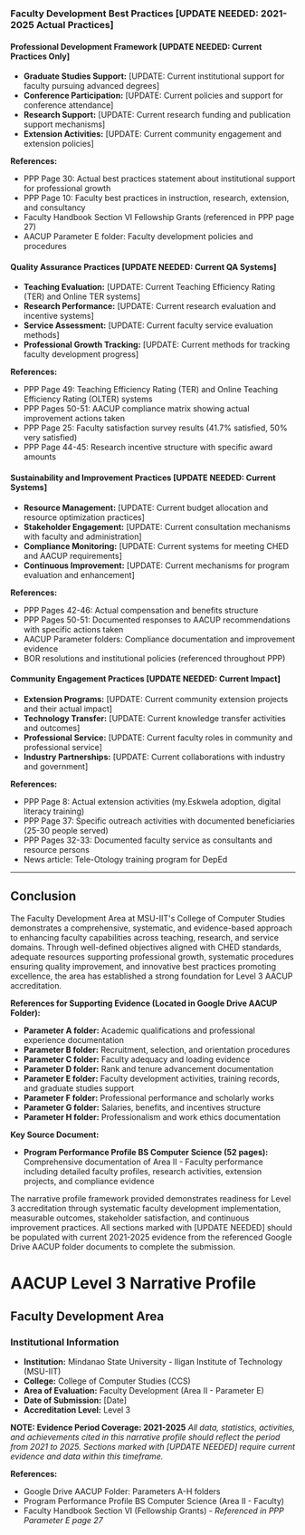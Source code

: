 ### Faculty Development Best Practices [UPDATE NEEDED: 2021-2025 Actual Practices]

#### Professional Development Framework [UPDATE NEEDED: Current Practices Only]
- **Graduate Studies Support:** [UPDATE: Current institutional support for faculty pursuing advanced degrees]
- **Conference Participation:** [UPDATE: Current policies and support for conference attendance]
- **Research Support:** [UPDATE: Current research funding and publication support mechanisms]
- **Extension Activities:** [UPDATE: Current community engagement and extension policies]

**References:**
- PPP Page 30: Actual best practices statement about institutional support for professional growth
- PPP Page 10: Faculty best practices in instruction, research, extension, and consultancy
- Faculty Handbook Section VI Fellowship Grants (referenced in PPP page 27)
- AACUP Parameter E folder: Faculty development policies and procedures

#### Quality Assurance Practices [UPDATE NEEDED: Current QA Systems]
- **Teaching Evaluation:** [UPDATE: Current Teaching Efficiency Rating (TER) and Online TER systems]
- **Research Performance:** [UPDATE: Current research evaluation and incentive systems]
- **Service Assessment:** [UPDATE: Current faculty service evaluation methods]
- **Professional Growth Tracking:** [UPDATE: Current methods for tracking faculty development progress]

**References:**
- PPP Page 49: Teaching Efficiency Rating (TER) and Online Teaching Efficiency Rating (OLTER) systems
- PPP Pages 50-51: AACUP compliance matrix showing actual improvement actions taken
- PPP Page 25: Faculty satisfaction survey results (41.7% satisfied, 50% very satisfied)
- PPP Page 44-45: Research incentive structure with specific award amounts

#### Sustainability and Improvement Practices [UPDATE NEEDED: Current Systems]
- **Resource Management:** [UPDATE: Current budget allocation and resource optimization practices]
- **Stakeholder Engagement:** [UPDATE: Current consultation mechanisms with faculty and administration]
- **Compliance Monitoring:** [UPDATE: Current systems for meeting CHED and AACUP requirements]
- **Continuous Improvement:** [UPDATE: Current mechanisms for program evaluation and enhancement]

**References:**
- PPP Pages 42-46: Actual compensation and benefits structure
- PPP Pages 50-51: Documented responses to AACUP recommendations with specific actions taken
- AACUP Parameter folders: Compliance documentation and improvement evidence
- BOR resolutions and institutional policies (referenced throughout PPP)

#### Community Engagement Practices [UPDATE NEEDED: Current Impact]
- **Extension Programs:** [UPDATE: Current community extension projects and their actual impact]
- **Technology Transfer:** [UPDATE: Current knowledge transfer activities and outcomes]
- **Professional Service:** [UPDATE: Current faculty roles in community and professional service]
- **Industry Partnerships:** [UPDATE: Current collaborations with industry and government]

**References:**
- PPP Page 8: Actual extension activities (my.Eskwela adoption, digital literacy training)
- PPP Page 37: Specific outreach activities with documented beneficiaries (25-30 people served)
- PPP Pages 32-33: Documented faculty service as consultants and resource persons
- News article: Tele-Otology training program for DepEd

---

## Conclusion

The Faculty Development Area at MSU-IIT's College of Computer Studies demonstrates a comprehensive, systematic, and evidence-based approach to enhancing faculty capabilities across teaching, research, and service domains. Through well-defined objectives aligned with CHED standards, adequate resources supporting professional growth, systematic procedures ensuring quality improvement, and innovative best practices promoting excellence, the area has established a strong foundation for Level 3 AACUP accreditation.

**References for Supporting Evidence (Located in Google Drive AACUP Folder):**
- **Parameter A folder:** Academic qualifications and professional experience documentation
- **Parameter B folder:** Recruitment, selection, and orientation procedures
- **Parameter C folder:** Faculty adequacy and loading evidence
- **Parameter D folder:** Rank and tenure advancement documentation
- **Parameter E folder:** Faculty development activities, training records, and graduate studies support
- **Parameter F folder:** Professional performance and scholarly works
- **Parameter G folder:** Salaries, benefits, and incentives structure
- **Parameter H folder:** Professionalism and work ethics documentation

**Key Source Document:**
- **Program Performance Profile BS Computer Science (52 pages):** Comprehensive documentation of Area II - Faculty performance including detailed faculty profiles, research activities, extension projects, and compliance evidence

The narrative profile framework provided demonstrates readiness for Level 3 accreditation through systematic faculty development implementation, measurable outcomes, stakeholder satisfaction, and continuous improvement practices. All sections marked with [UPDATE NEEDED] should be populated with current 2021-2025 evidence from the referenced Google Drive AACUP folder documents to complete the submission.

# AACUP Level 3 Narrative Profile
## Faculty Development Area

### Institutional Information
- **Institution:** Mindanao State University - Iligan Institute of Technology (MSU-IIT)
- **College:** College of Computer Studies (CCS)
- **Area of Evaluation:** Faculty Development (Area II - Parameter E)
- **Date of Submission:** [Date]
- **Accreditation Level:** Level 3

**NOTE: Evidence Period Coverage: 2021-2025**
*All data, statistics, activities, and achievements cited in this narrative profile should reflect the period from 2021 to 2025. Sections marked with [UPDATE NEEDED] require current evidence and data within this timeframe.*

**References:** 
- Google Drive AACUP Folder: Parameters A-H folders
- Program Performance Profile BS Computer Science (Area II - Faculty)
- Faculty Handbook Section VI (Fellowship Grants) - *Referenced in PPP Parameter E page 27*